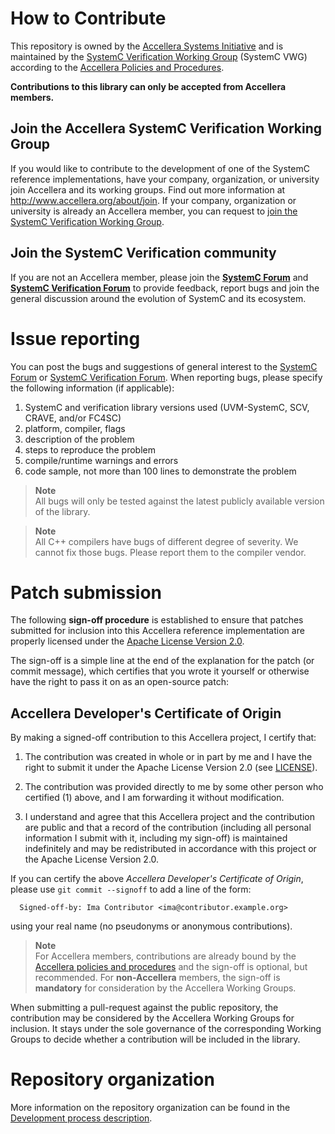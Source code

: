 # How to Contribute

 This repository is owned by the [Accellera Systems Initiative][1] and
 is maintained by the [SystemC Verification Working Group][2] (SystemC VWG)
 according to the [Accellera Policies and Procedures][3].

 **Contributions to this library can only be accepted from Accellera members.**

## Join the Accellera SystemC Verification Working Group

 If you would like to contribute to the development of one of the SystemC 
 reference implementations, have your company, organization, or university
 join Accellera and its working groups.
 Find out more information at http://www.accellera.org/about/join.
 If your company, organization or university is already an Accellera member,
 you can request to [join the SystemC Verification Working Group][2].

## Join the SystemC Verification community

 If you are not an Accellera member, please join the **[SystemC Forum][4]** 
 and **[SystemC Verification Forum][5]** to provide feedback, report bugs and join the general
 discussion around the evolution of SystemC and its ecosystem.

# Issue reporting

You can post the bugs and suggestions of general interest to the
[SystemC Forum][4] or [SystemC Verification Forum][5]. When reporting bugs, please specify
the following information (if applicable):

  1. SystemC and verification library versions used (UVM-SystemC, SCV, CRAVE, and/or FC4SC)
  2. platform, compiler, flags
  3. description of the problem
  4. steps to reproduce the problem
  5. compile/runtime warnings and errors
  6. code sample, not more than 100 lines to demonstrate the problem

> **Note**  
>  All bugs will only be tested against the latest publicly available
>  version of the library.

> **Note**  
>  All C++ compilers have bugs of different degree of severity. We cannot fix those bugs.
>  Please report them to the compiler vendor.

# Patch submission

The following **sign-off procedure** is established to ensure that
patches submitted for inclusion into this Accellera reference
implementation are properly licensed under the
[Apache License Version 2.0](LICENSE).

The sign-off is a simple line at the end of the explanation for the
patch (or commit message), which certifies that you wrote it yourself
or otherwise have the right to pass it on as an open-source patch:

## Accellera Developer's Certificate of Origin

By making a signed-off contribution to this Accellera project,
I certify that:

 1. The contribution was created in whole or in part by me and I have
    the right to submit it under the Apache License Version 2.0
    (see [LICENSE](LICENSE)).

 2. The contribution was provided directly to me by some other person
    who certified (1) above, and I am forwarding it without
    modification.

 3. I understand and agree that this Accellera project and the
    contribution are public and that a record of the contribution
    (including all personal information I submit with it, including
    my sign-off) is maintained indefinitely and may be redistributed
    in accordance with this project or the Apache License Version 2.0.

If you can certify the above *Accellera Developer's Certificate of Origin*,
please use `git commit --signoff` to add a line of the form:
```
  Signed-off-by: Ima Contributor <ima@contributor.example.org>
```
using your real name (no pseudonyms or anonymous contributions).

> **Note**  
> For Accellera members, contributions are already bound by the
> [Accellera policies and procedures][3] and the sign-off is optional,
> but recommended.  For **non-Accellera** members, the sign-off is
> **mandatory** for consideration by the Accellera Working Groups.

When submitting a pull-request against the public repository, the
contribution may be considered by the Accellera Working Groups for inclusion. It 
stays under the sole governance of the corresponding Working Groups to decide 
whether a contribution will be included in the library.

# Repository organization

More information on the repository organization can be found in the 
[Development process description](./doc/DEVELOPMENT.md).

[1]: https://www.accellera.org
[2]: https://www.accellera.org/activities/working-groups/systemc-verification
[3]: https://accellera.org/about/policies-and-procedures
[4]: https://forums.accellera.org/forum/9-systemc/
[5]: https://forums.accellera.org/forum/38-systemc-verification-uvm-systemc-scv-crave-fc4sc/
